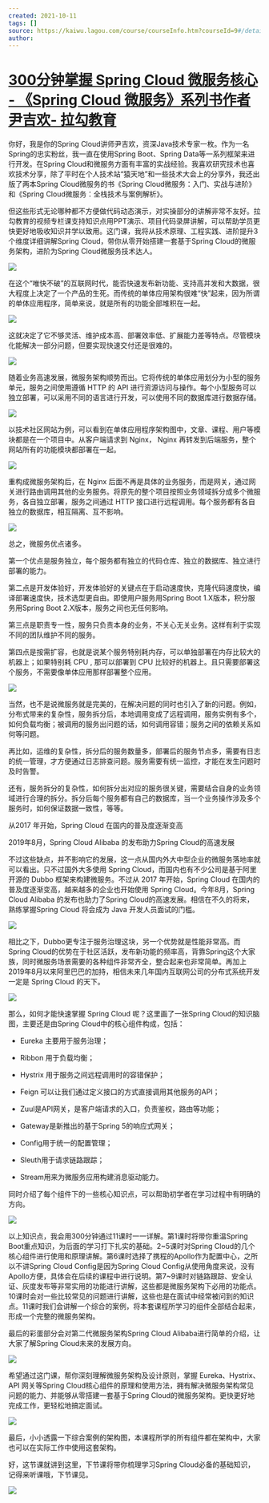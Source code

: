 ```yaml
---
created: 2021-10-11
tags: []
source: https://kaiwu.lagou.com/course/courseInfo.htm?courseId=9#/detail/pc?id=88
author: 
---
```


# [300分钟掌握 Spring Cloud 微服务核心 - 《Spring Cloud 微服务》系列书作者尹吉欢- 拉勾教育](https://kaiwu.lagou.com/course/courseInfo.htm?courseId=9#/detail/pc?id=88)


你好，我是你的Spring Cloud讲师尹吉欢，资深Java技术专家一枚。作为一名Spring的忠实粉丝，我一直在使用Spring Boot、Spring Data等一系列框架来进行开发。在Spring Cloud和微服务方面有丰富的实战经验。我喜欢研究技术也喜欢技术分享，除了平时在个人技术站“猿天地”和一些技术大会上的分享外，我还出版了两本Spring Cloud微服务的书《Spring Cloud微服务：入门、实战与进阶》和《Spring Cloud微服务：全栈技术与案例解析》。

但这些形式无论哪种都不方便做代码动态演示，对实操部分的讲解非常不友好。拉勾教育的视频专栏课支持知识点用PPT演示、项目代码录屏讲解，可以帮助学员更快更好地吸收知识并学以致用。这门课，我将从技术原理、工程实践、进阶提升3个维度详细讲解Spring Cloud，带你从零开始搭建一套基于Spring Cloud的微服务架构，进阶为Spring Cloud微服务技术达人。

 ![](http://s0.lgstatic.com/i/image2/M01/8A/68/CgoB5l13p7qAeDgUAAIcBnqKoZM519.png) 

在这个“唯快不破”的互联网时代，能否快速发布新功能、支持高并发和大数据，很大程度上决定了一个产品的生死。而传统的单体应用架构很难“快”起来，因为所谓的单体应用程序，简单来说，就是所有的功能全部堆积在一起。

 ![](http://s0.lgstatic.com/i/image2/M01/8A/87/CgotOV13p7uAYP0uAAF17jR2Q88758.png) 

这就决定了它不够灵活、维护成本高、部署效率低、扩展能力差等特点。尽管模块化能解决一部分问题，但要实现快速交付还是很难的。

 ![](http://s0.lgstatic.com/i/image2/M01/8A/68/CgoB5l13p7yAWF_TAAEUhL-bzw4676.png) 

随着业务高速发展，微服务架构顺势而出。它将传统的单体应用划分为小型的服务单元，服务之间使用遵循 HTTP 的 API 进行资源访问与操作。每个小型服务可以独立部署，可以采用不同的语言进行开发，可以使用不同的数据库进行数据存储。

 ![](http://s0.lgstatic.com/i/image2/M01/8A/87/CgotOV13p72AE0ucAAI4KxPxI6A335.png) 

以技术社区网站为例，可以看到在单体应用程序架构图中，文章、课程、用户等模块都是在一个项目中。从客户端请求到 Nginx， Nginx 再转发到后端服务，整个网站所有的功能模块都部署在一起。

 ![](http://s0.lgstatic.com/i/image2/M01/8A/68/CgoB5l13p72AOfcpAAM9EXO56nQ340.png) 

重构成微服务架构后，在 Nginx 后面不再是具体的业务服务，而是网关，通过网关进行路由调用其他的业务服务。将原先的整个项目按照业务领域拆分成多个微服务，各自独立部署，服务之间通过 HTTP 接口进行远程调用。每个服务都有各自独立的数据库，相互隔离、互不影响。

 ![](http://s0.lgstatic.com/i/image2/M01/8A/87/CgotOV13p76AMovPAAD2g9yJSYc465.png) 

总之，微服务优点诸多。

第一个优点是服务独立，每个服务都有独立的代码仓库、独立的数据库、独立进行部署的能力。

第二点是开发体验好，开发体验好的关键点在于启动速度快，克隆代码速度快，编译部署速度快，技术选型更自由。即使用户服务用Spring Boot 1.X版本，积分服务用Spring Boot 2.X版本，服务之间也无任何影响。

第三点是职责专一性，服务只负责本身的业务，不关心无关业务。这样有利于实现不同的团队维护不同的服务。

第四点是按需扩容，也就是说某个服务特别耗内存，可以单独部署在内存比较大的机器上；如果特别耗 CPU , 那可以部署到 CPU 比较好的机器上。且只需要部署这个服务，不需要像单体应用那样部署整个应用。

 ![](http://s0.lgstatic.com/i/image2/M01/8A/68/CgoB5l13p7-Ad5L5AAD9ZFJlRow140.png) 

当然，也不是说微服务就是完美的，在解决问题的同时也引入了新的问题。例如，分布式带来的复杂性，服务拆分后，本地调用变成了远程调用，服务实例有多个，如何负载均衡；被调用的服务出问题的话，如何调用容错；服务之间的依赖关系如何等问题。

再比如，运维的复杂性，拆分后的服务数量多，部署后的服务节点多，需要有日志的统一管理，才方便通过日志排查问题。服务需要有统一监控，才能在发生问题时及时告警。

还有，服务拆分的复杂性，如何拆分出对应的服务很关键，需要结合自身的业务领域进行合理的拆分。拆分后每个服务都有自己的数据库，当一个业务操作涉及多个服务时，如何保证数据一致性，等等。

从2017 年开始，Spring Cloud 在国内的普及度逐渐变高

2019年8月，Spring Cloud Alibaba 的发布助力Spring Cloud的高速发展

不过这些缺点，并不影响它的发展，这一点从国内外大中型企业的微服务落地率就可以看出。只不过国外大多使用 Spring Cloud，而国内也有不少公司是基于阿里开源的 Dubbo 框架来构建微服务。不过从 2017 年开始，Spring Cloud 在国内的普及度逐渐变高，越来越多的企业也开始使用 Spring Cloud。今年8月，Spring Cloud Alibaba 的发布也助力了Spring Cloud的高速发展。相信在不久的将来，熟练掌握Spring Cloud 将会成为 Java 开发人员面试的门槛。

 ![](http://s0.lgstatic.com/i/image2/M01/8A/87/CgotOV13p7-ASXtPAACXuXr25Wg286.png) 

相比之下，Dubbo更专注于服务治理这块，另一个优势就是性能非常高。而Spring Cloud的优势在于社区活跃，发布新功能的频率高，背靠Spring这个大家族，同时微服务场景需要的各种组件非常齐全，整合起来也非常简单。再加上2019年8月以来阿里巴巴的加持，相信未来几年国内互联网公司的分布式系统开发一定是 Spring Cloud 的天下。

 ![](http://s0.lgstatic.com/i/image2/M01/8A/68/CgoB5l13p7-ALBWWAADwbaxz8-4255.png) 

那么，如何才能快速掌握 Spring Cloud 呢？这里画了一张Spring Cloud的知识脑图，主要还是由Spring Cloud中的核心组件构成，包括：

-   Eureka 主要用于服务治理；
    
-   Ribbon 用于负载均衡；
    
-   Hystrix 用于服务之间远程调用时的容错保护；
    
-   Feign 可以让我们通过定义接口的方式直接调用其他服务的API；
    
-   Zuul是API网关，是客户端请求的入口，负责鉴权，路由等功能；
    
-   Gateway是新推出的基于Spring 5的响应式网关；
    
-   Config用于统一的配置管理；
    
-   Sleuth用于请求链路跟踪；
    
-   Stream用来为微服务应用构建消息驱动能力。
    

同时介绍了每个组件下的一些核心知识点，可以帮助初学者在学习过程中有明确的方向。

 ![](http://s0.lgstatic.com/i/image2/M01/8A/87/CgotOV13p8CAWgRwAADWKxKipOc493.png) 

以上知识点，我会用300分钟通过11课时一一详解。第1课时将带你重温Spring Boot重点知识，为后面的学习打下扎实的基础。2~5课时对Spring Cloud的几个核心组件进行使用和原理讲解。第6课时选择了携程的Apollo作为配置中心，之所以不讲Spring Cloud Config是因为Spring Cloud Config从使用角度来说，没有Apollo方便，具体会在后续的课程中进行说明。第7~9课时对链路跟踪、安全认证、灰度发布等非常实用的功能进行讲解，这些都是微服务架构下必用的功能点。10课时会对一些比较常见的问题进行讲解，这些也是在面试中经常被问到的知识点。11课时我们会讲解一个综合的案例，将本套课程所学习的组件全部结合起来，形成一个完整的微服务架构。

最后的彩蛋部分会对第二代微服务架构Spring Cloud Alibaba进行简单的介绍，让大家了解Spring Cloud未来的发展方向。

 ![](http://s0.lgstatic.com/i/image2/M01/8A/68/CgoB5l13p8GAVL-DAAPVftyn56U870.png) 

希望通过这门课，帮你深刻理解微服务架构及设计原则，掌握 Eureka、Hystrix、API 网关等Spring Cloud核心组件的原理和使用方法，拥有解决微服务架构常见问题的能力、并能够从零搭建一套基于Spring Cloud的微服务架构。更快更好地完成工作，更轻松地搞定面试。

 ![](http://s0.lgstatic.com/i/image2/M01/8A/87/CgotOV13p8KAZStoAAHK12i8krg593.png) 

最后，小小透露一下综合案例的架构图，本课程所学的所有组件都在架构中，大家也可以在实际工作中使用这套架构。

好，这节课就讲到这里，下节课将带你梳理学习Spring Cloud必备的基础知识，记得来听课哦，下节课见。

![](http://s0.lgstatic.com/i/image2/M01/8B/37/CgoB5l149x6AS9oZAAeLU-Q6uJo953.jpg)
